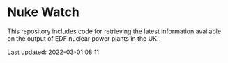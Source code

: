 # Nuke Watch

This repository includes code for retrieving the latest information available on the output of EDF nuclear power plants in the UK.

Last updated: 2022-03-01 08:11